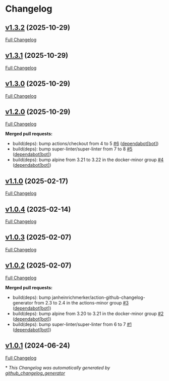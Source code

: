 # Changelog

## [v1.3.2](https://github.com/somaz94/ternary-operator/tree/v1.3.2) (2025-10-29)

[Full Changelog](https://github.com/somaz94/ternary-operator/compare/v1.3.1...v1.3.2)

## [v1.3.1](https://github.com/somaz94/ternary-operator/tree/v1.3.1) (2025-10-29)

[Full Changelog](https://github.com/somaz94/ternary-operator/compare/v1.3.0...v1.3.1)

## [v1.3.0](https://github.com/somaz94/ternary-operator/tree/v1.3.0) (2025-10-29)

[Full Changelog](https://github.com/somaz94/ternary-operator/compare/v1.2.0...v1.3.0)

## [v1.2.0](https://github.com/somaz94/ternary-operator/tree/v1.2.0) (2025-10-29)

[Full Changelog](https://github.com/somaz94/ternary-operator/compare/v1.1.0...v1.2.0)

**Merged pull requests:**

- build\(deps\): bump actions/checkout from 4 to 5 [\#6](https://github.com/somaz94/ternary-operator/pull/6) ([dependabot[bot]](https://github.com/apps/dependabot))
- build\(deps\): bump super-linter/super-linter from 7 to 8 [\#5](https://github.com/somaz94/ternary-operator/pull/5) ([dependabot[bot]](https://github.com/apps/dependabot))
- build\(deps\): bump alpine from 3.21 to 3.22 in the docker-minor group [\#4](https://github.com/somaz94/ternary-operator/pull/4) ([dependabot[bot]](https://github.com/apps/dependabot))

## [v1.1.0](https://github.com/somaz94/ternary-operator/tree/v1.1.0) (2025-02-17)

[Full Changelog](https://github.com/somaz94/ternary-operator/compare/v1.0.4...v1.1.0)

## [v1.0.4](https://github.com/somaz94/ternary-operator/tree/v1.0.4) (2025-02-14)

[Full Changelog](https://github.com/somaz94/ternary-operator/compare/v1.0.3...v1.0.4)

## [v1.0.3](https://github.com/somaz94/ternary-operator/tree/v1.0.3) (2025-02-07)

[Full Changelog](https://github.com/somaz94/ternary-operator/compare/v1.0.2...v1.0.3)

## [v1.0.2](https://github.com/somaz94/ternary-operator/tree/v1.0.2) (2025-02-07)

[Full Changelog](https://github.com/somaz94/ternary-operator/compare/v1.0.1...v1.0.2)

**Merged pull requests:**

- build\(deps\): bump janheinrichmerker/action-github-changelog-generator from 2.3 to 2.4 in the actions-minor group [\#3](https://github.com/somaz94/ternary-operator/pull/3) ([dependabot[bot]](https://github.com/apps/dependabot))
- build\(deps\): bump alpine from 3.20 to 3.21 in the docker-minor group [\#2](https://github.com/somaz94/ternary-operator/pull/2) ([dependabot[bot]](https://github.com/apps/dependabot))
- build\(deps\): bump super-linter/super-linter from 6 to 7 [\#1](https://github.com/somaz94/ternary-operator/pull/1) ([dependabot[bot]](https://github.com/apps/dependabot))

## [v1.0.1](https://github.com/somaz94/ternary-operator/tree/v1.0.1) (2024-06-24)

[Full Changelog](https://github.com/somaz94/ternary-operator/compare/v1.0.0...v1.0.1)



\* *This Changelog was automatically generated by [github_changelog_generator](https://github.com/github-changelog-generator/github-changelog-generator)*

